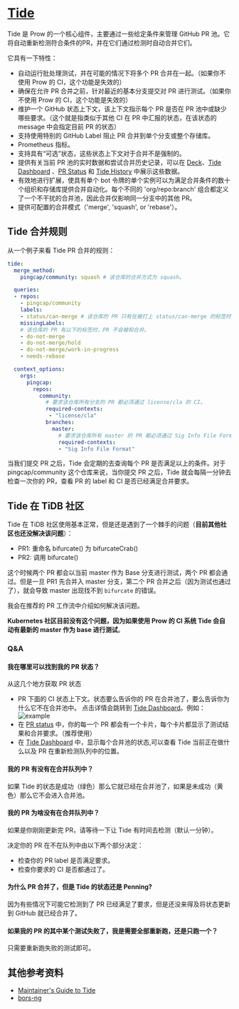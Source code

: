 # [Tide](https://github.com/kubernetes/test-infra/tree/master/prow/tide)

Tide 是 Prow 的一个核心组件，主要通过一些给定条件来管理 GitHub PR 池。它将自动重新检测符合条件的PR，并在它们通过检测时自动合并它们。

它具有一下特性：
- 自动运行批处理测试，并在可能的情况下将多个 PR 合并在一起。（如果你不使用 Prow 的 CI，这个功能是失效的）
- 确保在允许 PR 合并之前，针对最近的基本分支提交对 PR 进行测试。（如果你不使用 Prow 的 CI，这个功能是失效的）
- 维护一个 GitHub 状态上下文，该上下文指示每个 PR 是否在 PR 池中或缺少哪些要求。（这个就是指类似于其他 CI 在 PR 中汇报的状态，在该状态的 message 中会指定目前 PR 的状态）
- 支持使用特别的 GitHub Label 阻止 PR 合并到单个分支或整个存储库。
- Prometheus 指标。
- 支持具有“可选”状态，这些状态上下文对于合并不是强制的。
- 提供有关当前 PR 池的实时数据和尝试合并历史记录，可以在 [Deck](https://github.com/kubernetes/test-infra/tree/master/prow/cmd/deck)、[Tide Dashboard](https://prow.tidb.io/tide) 、[PR Status](https://prow.tidb.io/pr) 和 [Tide History](https://prow.tidb.io/tide-history) 中展示这些数据。
- 有效地进行扩展，使具有单个 bot 令牌的单个实例可以为满足合并条件的数十个组织和存储库提供合并自动化。每个不同的 'org/repo:branch' 组合都定义了一个不干扰的合并池，因此合并仅影响同一分支中的其他 PR。
- 提供可配置的合并模式（'merge', 'squash', or 'rebase'）。

## Tide 合并规则

从一个例子来看 Tide PR 合并的规则：

```yaml
tide:
  merge_method:
    pingcap/community: squash # 该仓库的合并方式为 squash。

  queries:
  - repos:
    - pingcap/community
    labels:
    - status/can-merge # 该仓库的 PR 只有在被打上 status/can-merge 的标签时才能合并。
    missingLabels:
    # 该仓库的 PR 有以下的标签时，PR 不会被和合并。
    - do-not-merge
    - do-not-merge/hold
    - do-not-merge/work-in-progress
    - needs-rebase

  context_options:
    orgs:
      pingcap:
        repos:
          community:
            # 要求该仓库所有分支的 PR 都必须通过 license/cla 的 CI。
            required-contexts:
             - "license/cla"
            branches:
              master:
                # 要求该仓库所有 master 的 PR 都必须通过 Sig Info File Format 的 CI。
                required-contexts:
                - "Sig Info File Format"
```

当我们提交 PR 之后，Tide 会定期的去查询每个 PR 是否满足以上的条件。对于 pingcap/community 这个仓库来说，当你提交 PR 之后，Tide 就会每隔一分钟去检查一次你的 PR，查看 PR 的 label 和 CI 是否已经满足合并要求。

## Tide 在 TiDB 社区

Tide 在 TiDB 社区使用基本正常，但是还是遇到了一个棘手的问题（**目前其他社区也还没解决该问题**）：

- PR1: 重命名 bifurcate() 为 bifurcateCrab()
- PR2: 调用 bifurcate()
  
这个时候两个 PR 都会以当前 master 作为 Base 分支进行测试，两个 PR 都会通过。但是一旦 PR1 先合并入 master 分支，第二个 PR 合并之后（因为测试也通过了），就会导致 master 出现找不到 `bifurcate` 的错误。

我会在推荐的 PR 工作流中介绍如何解决该问题。

**Kubernetes 社区目前没有这个问题，因为如果使用 Prow 的 CI 系统 Tide 会自动有最新的 master 作为 base 进行测试**。


### Q&A

#### 我在哪里可以找到我的 PR 状态？

从这几个地方获取 PR 状态

- PR 下面的 CI 状态上下文。状态要么告诉你的 PR 在合并池了，要么告诉你为什么它不在合并池中。 点击详情会跳转到 [Tide Dashboard](https://prow.tidb.io/tide)。例如：![example](https://user-images.githubusercontent.com/29879298/98230629-54037400-1f96-11eb-8a9c-1144905fbbd5.png)
- 在 [PR status](https://prow.tidb.io/pr) 中，你的每一个 PR 都会有一个卡片，每个卡片都显示了测试结果和合并要求。（推荐使用）
- 在 [Tide Dashboard](https://prow.tidb.io/tide) 中，显示每个合并池的状态,可以查看 Tide 当前正在做什么以及 PR 在重新检测队列中的位置。

#### 我的 PR 有没有在合并队列中？

如果 Tide 的状态是成功（绿色）那么它就已经在合并池了，如果是未成功（黄色）那么它不会进入合并池。

#### 我的 PR 为啥没有在合并队列中？

如果是你刚刚更新完 PR，请等待一下让 Tide 有时间去检测（默认一分钟）。

决定你的 PR 在不在队列中由以下两个部分决定：
- 检查你的 PR label 是否满足要求。
- 检查你要求的 CI 是否都通过了。

#### 为什么 PR 合并了，但是 Tide 的状态还是 Penning?

因为有些情况下可能它检测到了 PR 已经满足了要求，但是还没来得及将状态更新到 GitHub 就已经合并了。

#### 如果我的 PR 的其中某个测试失败了，我是需要全部重新跑，还是只跑一个？

只需要重新跑失败的测试即可。

## 其他参考资料
- [Maintainer's Guide to Tide](https://github.com/kubernetes/test-infra/blob/master/prow/cmd/tide/maintainers.md)
- [bors-ng](https://github.com/bors-ng/bors-ng)


